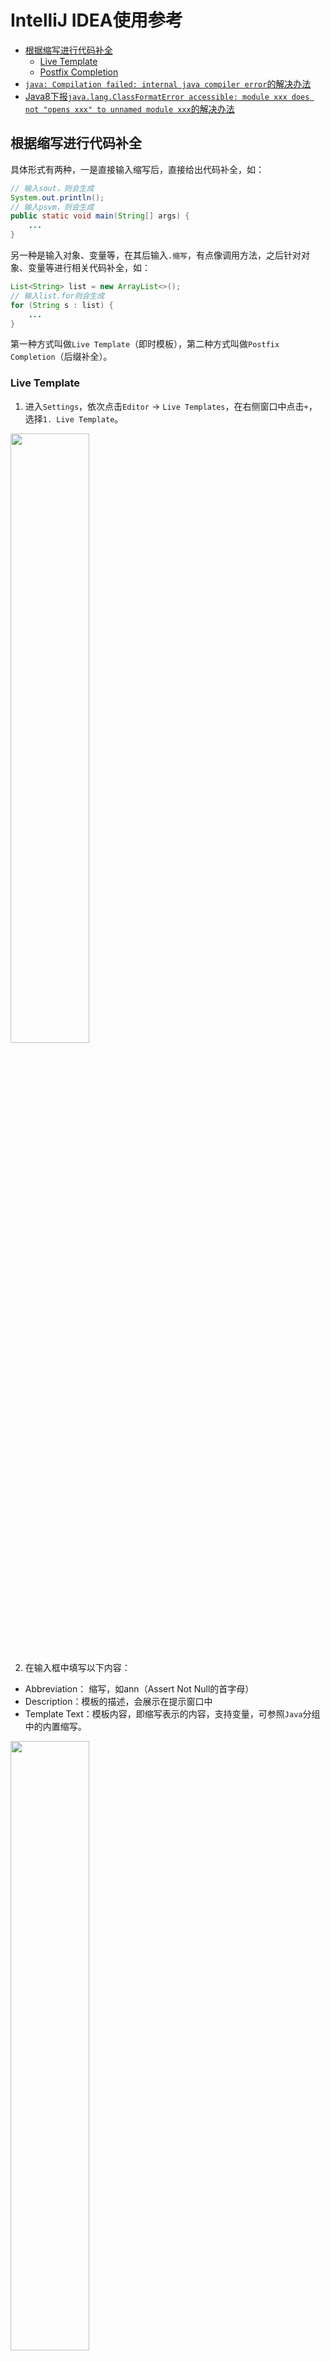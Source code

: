 <!-- omit from toc -->
# IntelliJ IDEA使用参考

- [根据缩写进行代码补全](#根据缩写进行代码补全)
  - [Live Template](#live-template)
  - [Postfix Completion](#postfix-completion)
- [`java: Compilation failed: internal java compiler error`的解决办法](#java-compilation-failed-internal-java-compiler-error的解决办法)
- [Java8下报`java.lang.ClassFormatError accessible: module xxx does not "opens xxx" to unnamed module xxx`的解决办法](#java8下报javalangclassformaterror-accessible-module-xxx-does-not-opens-xxx-to-unnamed-module-xxx的解决办法)

## 根据缩写进行代码补全

具体形式有两种，一是直接输入缩写后，直接给出代码补全，如：
```java
// 输入sout，则会生成
System.out.println();
// 输入psvm，则会生成
public static void main(String[] args) {
    ...
}
```
另一种是输入对象、变量等，在其后输入`.缩写`，有点像调用方法，之后针对对象、变量等进行相关代码补全，如：
```java
List<String> list = new ArrayList<>();
// 输入list.for则会生成
for (String s : list) {
    ...      
}
```

第一种方式叫做`Live Template`（即时模板），第二种方式叫做`Postfix Completion`（后缀补全）。

### Live Template

1. 进入`Settings`，依次点击`Editor` -> `Live Templates`，在右侧窗口中点击`+`，选择`1. Live Template`。

<img src="images/intellij/live-template1.png" width=50% />

2. 在输入框中填写以下内容：

- Abbreviation： 缩写，如ann（Assert Not Null的首字母）
- Description：模板的描述，会展示在提示窗口中
- Template Text：模板内容，即缩写表示的内容，支持变量，可参照`Java`分组中的内置缩写。

<img src="images/intellij/live-template2.png" width=50% />

3. 点击下方`Define`按钮，选择想要在哪些文件以及哪些条件下支持该关键字，我这里选择`Java`，之后点击`OK`。

<img src="images/intellij/live-template3.png" width=50% />

4. 在相应的位置输入缩写后，点击<kbd>Table</kbd>键就可以自动生成完整语句了。

输入缩写：  
<img src="images/intellij/live-template4.png" width=50% />

生成完整语句：  
<img src="images/intellij/live-template5.png" width=50% />

### Postfix Completion

1. 进入`Settings`，依次点击`Editor` -> `General` -> `Postfix Completion`，在右侧窗口中点击`+`，选择`Java`。

<img src="images/intellij/postfix-completion1.png" width=50% />

2. 在输入框中填写以下内容：
- key： 缩写，如ann（Assert Not Null的首字母）
- 最下方输入框：模板内容，即缩写表示的内容。使用`$EXPR$`来指代目标对象

<img src="images/intellij/postfix-completion2.png" width=50%/>

3. 点击`OK`后完成配置

4. 在相应的位置输入`变量.缩写`后，点击<kbd>Table</kbd>键就可以自动生成完整语句了。

<img src="images/intellij/postfix-completion3.png" width=50%/>

<img src="images/intellij/postfix-completion4.png" width=50%/>


## `java: Compilation failed: internal java compiler error`的解决办法

- 可能原因：使用了高版本Java的语法或特性，但是在编译的时使用了低版本进行编译
- 解决办法：一次点击工具栏的`Settings` ⇨ `Build, Execution, Deployment` ⇨ `Compiler` ⇨ `Java Compiler`，在右侧窗口中修改模块的编译版本为正确的即可。

![alt text](images/intellij/compiler-setting.png)

## Java8下报`java.lang.ClassFormatError accessible: module xxx does not "opens xxx" to unnamed module xxx`的解决办法

`Settings`中已经修改为`Java 8`，但是执行时却是Java 17。

解决办法：

`File` -> `Project Structure`，查看`Project`以及`Platform Settings`下`SDKs`的配置，将其改为Java8

![](images/intellij/unnamed-module1.png)

![](images/intellij/unnamed-module2.png)

## 新建文件不询问是否添加到暂存区的解决办法

### 问题描述

以前在 IntelliJ IDEA 中新建文件时，通常会弹出提示，询问是否将新文件添加到 Git 的暂存区（Stage changes）。如果选择"确认"，文件会自动加入暂存区，文件名变为绿色；如果选择"否"，文件不会加入暂存区，文件名为红色。

但有一天，发现新建文件后 IDEA 不再弹出是否添加到暂存区的提示，所有新建文件默认都是红色（未暂存），每次都需要手动右键选择"Git" -> "Add" 或使用快捷键 <kbd>Cmd</kbd> + <kbd>Alt</kbd> + <kbd>A</kbd> 添加到暂存区，才能变为绿色。

### 解决办法

出现这种情况，通常是因为不小心关闭了"添加到暂存区"提示。

1. 打开 `Settings`
2. 进入 `Version Control` -> `Configuration`
3. 找到 `When files are created:` 选项，将其设置为 `Ask`（询问），就会每次询问；其他两个选项分别是不添加(Do not add)，以及每次都添加(Add silently)

![](images/intellij/when-files-are-created.png)


这样，下次新建文件时，IDEA 就会再次弹出是否添加到暂存区的提示。

